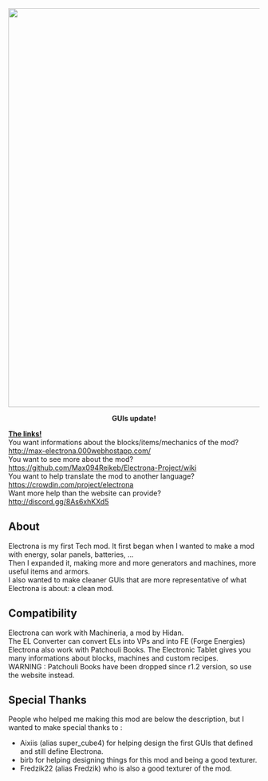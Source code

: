 <img align="center" width="800" src="https://zupimages.net/up/22/08/p4pn.png">
<p align="center"><b>GUIs update!</b></p>

<b><u>The links!</u></b> <br />
You want informations about the blocks/items/mechanics of the mod? <br />
http://max-electrona.000webhostapp.com/ <br />
You want to see more about the mod?<br />
https://github.com/Max094Reikeb/Electrona-Project/wiki<br />
You want to help translate the mod to another language?<br />
https://crowdin.com/project/electrona<br />
Want more help than the website can provide? <br />
http://discord.gg/8As6xhKXd5

## About
Electrona is my first Tech mod. It first began when I wanted to make a mod with energy, solar panels, batteries, ... <br />
Then I expanded it, making more and more generators and machines, more useful items and armors. <br />
I also wanted to make cleaner GUIs that are more representative of what Electrona is about: a clean mod. <br />

## Compatibility
Electrona can work with Machineria, a mod by Hidan. <br />
The EL Converter can convert ELs into VPs and into FE (Forge Energies) <br />
Electrona also work with Patchouli Books. The Electronic Tablet gives you many informations about blocks, machines and custom recipes. <br />
WARNING : Patchouli Books have been dropped since r1.2 version, so use the website instead. <br />

## Special Thanks
People who helped me making this mod are below the description, but I wanted to make special thanks to :
- Aixiis (alias super_cube4) for helping design the first GUIs that defined and still define Electrona.
- birb for helping designing things for this mod and being a good texturer.
- Fredzik22 (alias Fredzik) who is also a good texturer of the mod.
